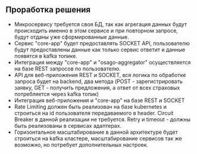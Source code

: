 ## Проработка решения

- Микросервису требуется своя БД, так как агрегация данных будут происходить именно в этом сервисе и при повторном запросе, будут отданы уже сформированные данные.
- Сервис "core-app" будет предоставлять SOCKET API, пользователю будут предоставлены данные как только сервис ответит и данные появятся в kafka топике.
- Интеграция между "core-app" и "osago-aggregator" осуществляется на базе REST запросов по пользователю.
- API для веб-приложения REST и SOCKET, вся логика по обработке запроса будет на backend, два метода (POST - зарегистрировать заявку, GET - получить предложения, а ответ от всех страховых потребляется через kafka топик)
- Интеграция веб-приложения и "core-app" на базе REST и SOCKET
- Rate Limiting должен быть реализован на базе kubernetes и строиться на id пользователя передаваемого в header. Circuit Breaker в данной реализации не требуется. Retry и timeout - должны быть реализованы в сервисах адаптерах.
- Горизонтальное масштабирование в данной архитектуре будет строиться на kafka кластере, масштабирование сервисов так же возможно, но потребует дополнительных настроек.